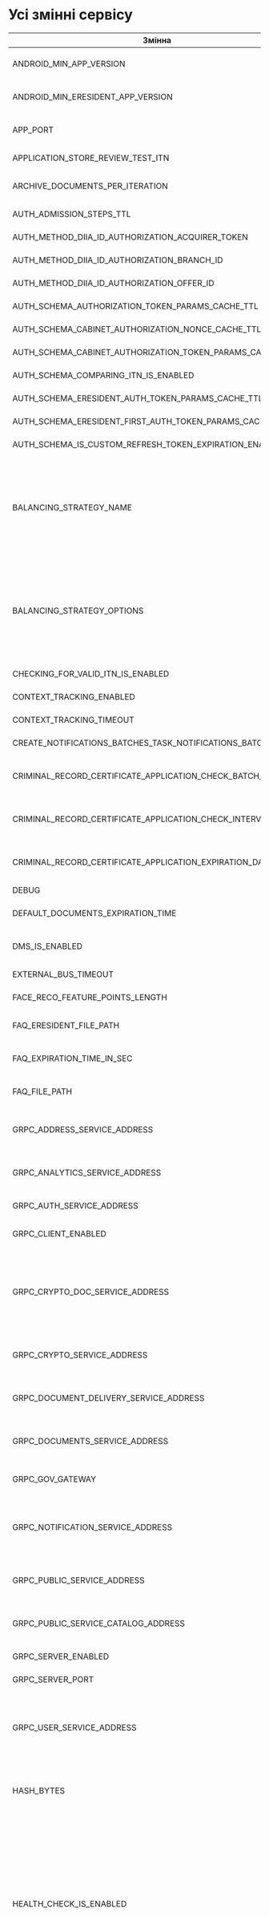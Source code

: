 # Усі змінні сервісу
| Змінна | Оточення | Сервіс | Модулі |
| ------ | -------- | ------ | ---- |
| ANDROID_MIN_APP_VERSION                  |                      | :white_check_mark:   | be-gateway-service |
| ANDROID_MIN_ERESIDENT_APP_VERSION        |                      | :white_check_mark:   | be-gateway-service |
| APP_PORT                                 |                      | :white_check_mark:   | be-gateway-service |
| APPLICATION_STORE_REVIEW_TEST_ITN        | :white_check_mark:   |                      | be-auth-service |
| ARCHIVE_DOCUMENTS_PER_ITERATION          |                      | :white_check_mark:   | be-documents-service |
| AUTH_ADMISSION_STEPS_TTL                 | :white_check_mark:   |                      | be-auth-service |
| AUTH_METHOD_DIIA_ID_AUTHORIZATION_ACQUIRER_TOKEN | :white_check_mark:   | :white_check_mark:   | be-auth-service |
| AUTH_METHOD_DIIA_ID_AUTHORIZATION_BRANCH_ID | :white_check_mark:   |                      | be-auth-service |
| AUTH_METHOD_DIIA_ID_AUTHORIZATION_OFFER_ID | :white_check_mark:   |                      | be-auth-service |
| AUTH_SCHEMA_AUTHORIZATION_TOKEN_PARAMS_CACHE_TTL | :white_check_mark:   |                      | be-auth-service |
| AUTH_SCHEMA_CABINET_AUTHORIZATION_NONCE_CACHE_TTL | :white_check_mark:   |                      | be-auth-service |
| AUTH_SCHEMA_CABINET_AUTHORIZATION_TOKEN_PARAMS_CACHE_TTL | :white_check_mark:   |                      | be-auth-service |
| AUTH_SCHEMA_COMPARING_ITN_IS_ENABLED     | :white_check_mark:   |                      | be-auth-service |
| AUTH_SCHEMA_ERESIDENT_AUTH_TOKEN_PARAMS_CACHE_TTL | :white_check_mark:   |                      | be-auth-service |
| AUTH_SCHEMA_ERESIDENT_FIRST_AUTH_TOKEN_PARAMS_CACHE_TTL | :white_check_mark:   |                      | be-auth-service |
| AUTH_SCHEMA_IS_CUSTOM_REFRESH_TOKEN_EXPIRATION_ENABLED |                      | :white_check_mark:   | be-auth-service |
| BALANCING_STRATEGY_NAME                  | :white_check_mark:   |                      | be-auth-service, <br>be-documents-service, <br>be-gateway-service, <br>be-user-service |
| BALANCING_STRATEGY_OPTIONS               | :white_check_mark:   | :white_check_mark:   | be-auth-service, <br>be-documents-service, <br>be-gateway-service, <br>be-user-service |
| CHECKING_FOR_VALID_ITN_IS_ENABLED        | :white_check_mark:   |                      | be-auth-service |
| CONTEXT_TRACKING_ENABLED                 | :white_check_mark:   |                      | be-diia-app |
| CONTEXT_TRACKING_TIMEOUT                 | :white_check_mark:   |                      | be-diia-app |
| CREATE_NOTIFICATIONS_BATCHES_TASK_NOTIFICATIONS_BATCH_SIZE | :white_check_mark:   | :white_check_mark:   | be-user-service |
| CRIMINAL_RECORD_CERTIFICATE_APPLICATION_CHECK_BATCH_SIZE |                      | :white_check_mark:   | be-criminal-cert-service |
| CRIMINAL_RECORD_CERTIFICATE_APPLICATION_CHECK_INTERVAL_MS |                      | :white_check_mark:   | be-criminal-cert-service |
| CRIMINAL_RECORD_CERTIFICATE_APPLICATION_EXPIRATION_DAYS |                      | :white_check_mark:   | be-criminal-cert-service |
| DEBUG                                    | :white_check_mark:   |                      | be-scaffold |
| DEFAULT_DOCUMENTS_EXPIRATION_TIME        |                      | :white_check_mark:   | be-documents-service |
| DMS_IS_ENABLED                           |                      | :white_check_mark:   | be-documents-service |
| EXTERNAL_BUS_TIMEOUT                     | :white_check_mark:   |                      | be-auth-service |
| FACE_RECO_FEATURE_POINTS_LENGTH          | :white_check_mark:   | :white_check_mark:   | be-user-service |
| FAQ_ERESIDENT_FILE_PATH                  |                      | :white_check_mark:   | be-gateway-service |
| FAQ_EXPIRATION_TIME_IN_SEC               |                      | :white_check_mark:   | be-gateway-service |
| FAQ_FILE_PATH                            | :white_check_mark:   |                      | be-gateway-service |
| GRPC_ADDRESS_SERVICE_ADDRESS             |                      | :white_check_mark:   | be-criminal-cert-service |
| GRPC_ANALYTICS_SERVICE_ADDRESS           |                      | :white_check_mark:   | be-criminal-cert-service |
| GRPC_AUTH_SERVICE_ADDRESS                |                      | :white_check_mark:   | be-user-service |
| GRPC_CLIENT_ENABLED                      |                      | :white_check_mark:   | be-documents-service |
| GRPC_CRYPTO_DOC_SERVICE_ADDRESS          |                      | :white_check_mark:   | be-auth-service, <br>be-criminal-cert-service, <br>be-user-service |
| GRPC_CRYPTO_SERVICE_ADDRESS              |                      | :white_check_mark:   | be-criminal-cert-service |
| GRPC_DOCUMENT_DELIVERY_SERVICE_ADDRESS   |                      | :white_check_mark:   | be-criminal-cert-service |
| GRPC_DOCUMENTS_SERVICE_ADDRESS           |                      | :white_check_mark:   | be-criminal-cert-service |
| GRPC_GOV_GATEWAY                         |                      | :white_check_mark:   | be-documents-service |
| GRPC_NOTIFICATION_SERVICE_ADDRESS        |                      | :white_check_mark:   | be-criminal-cert-service, <br>be-user-service |
| GRPC_PUBLIC_SERVICE_ADDRESS              |                      | :white_check_mark:   | be-criminal-cert-service |
| GRPC_PUBLIC_SERVICE_CATALOG_ADDRESS      |                      | :white_check_mark:   | be-criminal-cert-service |
| GRPC_SERVER_ENABLED                      |                      | :white_check_mark:   | be-diia-app |
| GRPC_SERVER_PORT                         |                      | :white_check_mark:   | be-diia-app |
| GRPC_USER_SERVICE_ADDRESS                |                      | :white_check_mark:   | be-criminal-cert-service, <br>be-public-service-catalog |
| HASH_BYTES                               | :white_check_mark:   | :white_check_mark:   | be-documents-service, <br>be-user-service |
| HEALTH_CHECK_IS_ENABLED                  | :white_check_mark:   | :white_check_mark:   | be-auth-service, <br>be-criminal-cert-service, <br>be-documents-service, <br>be-gateway-service, <br>be-public-service-catalog, <br>be-user-service |
| HEALTH_CHECK_IS_PORT                     | :white_check_mark:   | :white_check_mark:   | be-auth-service, <br>be-criminal-cert-service, <br>be-documents-service, <br>be-gateway-service, <br>be-public-service-catalog, <br>be-user-service |
| HSC_IS_ENABLED                           |                      | :white_check_mark:   | be-documents-service |
| HSC_RETURN_EXPIRED                       |                      | :white_check_mark:   | be-documents-service |
| HTTP_BODY_LIMIT                          | :white_check_mark:   |                      | be-gateway-service |
| INTEGRATION_TIMEOUT_IN_MSEC              | :white_check_mark:   | :white_check_mark:   | be-auth-service, <br>be-criminal-cert-service, <br>be-documents-service, <br>be-user-service |
| IOS_MIN_APP_VERSION                      |                      | :white_check_mark:   | be-gateway-service |
| IOS_MIN_ERESIDENT_APP_VERSION            |                      | :white_check_mark:   | be-gateway-service |
| IS_DOCUMENTS_EXPIRATION_ENABLED          |                      | :white_check_mark:   | be-documents-service |
| JOIN_USER_TO_PETITIONS_IS_ENABLED        | :white_check_mark:   |                      | be-auth-service |
| JWE_SECRET_DATA_JWK                      | :white_check_mark:   | :white_check_mark:   | be-auth-service, <br>be-documents-service, <br>be-gateway-service, <br>be-user-service |
| JWE_SECRET_TOKEN_PRIVATE_KEY             | :white_check_mark:   |                      | be-auth-service, <br>be-gateway-service |
| JWE_SECRET_TOKEN_PUBLIC_KEY              | :white_check_mark:   |                      | be-auth-service, <br>be-gateway-service |
| JWT_ACQUIRER_REFRESH_EXPIRES_IN          | :white_check_mark:   |                      | be-auth-service |
| JWT_CABINET_EXPIRES_IN                   | :white_check_mark:   |                      | be-auth-service |
| JWT_CABINET_REFRESH_EXPIRES_IN           | :white_check_mark:   |                      | be-auth-service |
| JWT_EXPIRES_IN                           | :white_check_mark:   |                      | be-auth-service, <br>be-gateway-service |
| JWT_PARTNER_REFRESH_EXPIRES_IN           | :white_check_mark:   |                      | be-auth-service |
| JWT_REFRESH_EXPIRES_IN                   | :white_check_mark:   |                      | be-auth-service |
| LOG_LEVEL                                | :white_check_mark:   |                      | be-auth-service, <br>be-criminal-cert-service, <br>be-diia-app, <br>be-documents-service, <br>be-gateway-service, <br>be-public-service-catalog, <br>be-user-service |
| METRICS_CUSTOM_DEFAULT_LABELS            |                      | :white_check_mark:   | be-auth-service, <br>be-criminal-cert-service, <br>be-documents-service, <br>be-gateway-service, <br>be-public-service-catalog, <br>be-user-service |
| METRICS_CUSTOM_DISABLE_DEFAULT_METRICS   |                      | :white_check_mark:   | be-auth-service, <br>be-criminal-cert-service, <br>be-documents-service, <br>be-gateway-service, <br>be-public-service-catalog, <br>be-user-service |
| METRICS_CUSTOM_DISABLED                  |                      | :white_check_mark:   | be-auth-service, <br>be-criminal-cert-service, <br>be-documents-service, <br>be-gateway-service, <br>be-public-service-catalog, <br>be-user-service |
| METRICS_CUSTOM_MOLECULER_DISABLED        |                      | :white_check_mark:   | be-auth-service, <br>be-documents-service, <br>be-gateway-service, <br>be-user-service |
| METRICS_CUSTOM_MOLECULER_PATH            |                      | :white_check_mark:   | be-auth-service, <br>be-documents-service, <br>be-gateway-service, <br>be-user-service |
| METRICS_CUSTOM_MOLECULER_PORT            |                      | :white_check_mark:   | be-auth-service, <br>be-documents-service, <br>be-gateway-service, <br>be-user-service |
| METRICS_CUSTOM_PORT                      |                      | :white_check_mark:   | be-auth-service, <br>be-criminal-cert-service, <br>be-documents-service, <br>be-gateway-service, <br>be-public-service-catalog, <br>be-user-service |
| METRICS_MOLECULER_PROMETHEUS_IS_ENABLED  |                      | :white_check_mark:   | be-auth-service, <br>be-documents-service, <br>be-gateway-service, <br>be-user-service |
| METRICS_MOLECULER_PROMETHEUS_PATH        |                      | :white_check_mark:   | be-auth-service, <br>be-documents-service, <br>be-gateway-service, <br>be-user-service |
| METRICS_MOLECULER_PROMETHEUS_PORT        |                      | :white_check_mark:   | be-auth-service, <br>be-documents-service, <br>be-gateway-service, <br>be-user-service |
| MOCK_USER_IDENTIFIERS                    |                      | :white_check_mark:   | be-documents-service |
| name                                     | :white_check_mark:   |                      | be-pkg-env |
| NFC_AUTH_URL_HOST                        |                      | :white_check_mark:   | be-auth-service |
| NFC_PHONETIC_EQUALITY_TRASHOLD           | :white_check_mark:   | :white_check_mark:   | be-auth-service |
| NODE_ENV                                 | :white_check_mark:   |                      | be-diia-app, <br>be-gateway-service, <br>be-pkg-env |
| NOTIFICATION_IS_ENABLED                  |                      | :white_check_mark:   | be-user-service |
| NOTIFICATION_TARGET_BATCH_SIZE           | :white_check_mark:   | :white_check_mark:   | be-user-service |
| OPENID_ENABLE_DOCUMENTS_CHECK            |                      | :white_check_mark:   | be-auth-service |
| OTP_EXPIRATION                           | :white_check_mark:   | :white_check_mark:   | be-user-service |
| OTP_PER_DAY                              | :white_check_mark:   | :white_check_mark:   | be-user-service |
| OTP_VERIFY_ATTEMPTS                      | :white_check_mark:   | :white_check_mark:   | be-user-service |
| PHOTO_ID_AUTH_REQUEST_EXPIRATION_TIME_MS | :white_check_mark:   |                      | be-auth-service |
| PHOTO_ID_AUTH_URL_HOST                   |                      | :white_check_mark:   | be-auth-service |
| PROCESS_CODES_TEMPLATES_CABINET_FOLDER_PATH |                      | :white_check_mark:   | be-gateway-service |
| PROCESS_CODES_TEMPLATES_ERESIDENT_FOLDER_PATH |                      | :white_check_mark:   | be-gateway-service |
| PROCESS_CODES_TEMPLATES_FOLDER_PATH      |                      | :white_check_mark:   | be-gateway-service |
| PROFILE_FEATURES_ENABLED                 |                      | :white_check_mark:   | be-user-service |
| PROXY_PATH                               |                      | :white_check_mark:   | be-gateway-service |
| PUBLIC_SERVICES_STANDALONE_PUBLIC_SERVICE_CATALOG_IS_ENABLED | :white_check_mark:   |                      | be-gateway-service |
| REDIS_READ_ONLY_OPTIONS                  |                      | :white_check_mark:   | be-auth-service, <br>be-criminal-cert-service, <br>be-documents-service, <br>be-gateway-service, <br>be-user-service |
| REDIS_READ_WRITE_OPTIONS                 |                      | :white_check_mark:   | be-auth-service, <br>be-criminal-cert-service, <br>be-documents-service, <br>be-gateway-service, <br>be-user-service |
| REFRESH_TOKEN_EXPIRATIONS_ARCHIVE_THRESHOLD_MS | :white_check_mark:   |                      | be-auth-service |
| RETURN_ITN_DATA_IS_ENABLED               |                      | :white_check_mark:   | be-documents-service |
| SALT                                     | :white_check_mark:   |                      | be-auth-service, <br>be-documents-service, <br>be-gateway-service, <br>be-user-service |
| STORE_READ_ONLY_OPTIONS                  |                      | :white_check_mark:   | be-auth-service, <br>be-criminal-cert-service, <br>be-documents-service, <br>be-gateway-service, <br>be-user-service |
| STORE_READ_WRITE_OPTIONS                 |                      | :white_check_mark:   | be-auth-service, <br>be-criminal-cert-service, <br>be-documents-service, <br>be-gateway-service, <br>be-user-service |
| SUBSCRIPTION_DEBTS_SALT                  | :white_check_mark:   |                      | be-user-service |
| SWAGGER_IS_ENABLED                       | :white_check_mark:   |                      | be-gateway-service |
| SWAGGER_PATH                             | :white_check_mark:   |                      | be-gateway-service |
| TAXPAYER_CARD_EXPIRATION_ON_CONFIRMING_SEC |                      | :white_check_mark:   | be-documents-service |
| TAXPAYER_CARD_EXPIRATION_ON_NOT_CONFIRMED_SEC |                      | :white_check_mark:   | be-documents-service |
| TAXPAYER_CARD_EXPIRATION_ON_SUCCESS_SEC  |                      | :white_check_mark:   | be-documents-service |
| TEMPORARY_JWT_AUDIENCE                   | :white_check_mark:   |                      | be-auth-service |
| TEMPORARY_JWT_EXPIRES_IN                 | :white_check_mark:   |                      | be-auth-service |
| TEMPORARY_JWT_ISSUER                     | :white_check_mark:   |                      | be-auth-service |
| TEST_AUTH_BY_ITN_IS_ENABLED              | :white_check_mark:   |                      | be-auth-service |
| TOKEN_CACHE_DURATION_IN_SEC              | :white_check_mark:   |                      | be-auth-service |
| TRACING_DEBUG_ENABLED                    | :white_check_mark:   |                      | be-diia-app |
| TRACING_ENABLED                          | :white_check_mark:   |                      | be-diia-app |
| TRACING_EXPORTER_URL                     | :white_check_mark:   |                      | be-diia-app |
| TRANSPORT_OPTIONS                        | :white_check_mark:   | :white_check_mark:   | be-auth-service, <br>be-documents-service, <br>be-gateway-service, <br>be-user-service |
| TRANSPORT_TYPE                           |                      | :white_check_mark:   | be-auth-service, <br>be-documents-service, <br>be-gateway-service, <br>be-user-service |
| USER_ACTIVITY_IN_ENABLED                 |                      | :white_check_mark:   | be-gateway-service |
| USER_ACTIVITY_TTL                        |                      | :white_check_mark:   | be-gateway-service |

# Усі змінні сервісу BANK_ID
| Змінна | Оточення | Сервіс | Модулі |
| ------ | -------- | ------ | ---- |
| BANK_ID_ACCESS_CLIENT_ID                 |                      | :white_check_mark:   | be-auth-service |
| BANK_ID_ACCESS_CLIENT_SECRET             |                      | :white_check_mark:   | be-auth-service |
| BANK_ID_API_HOST                         |                      | :white_check_mark:   | be-auth-service |
| BANK_ID_API_URL_AUTH_PATH                |                      | :white_check_mark:   | be-auth-service |
| BANK_ID_API_URL_TOKEN_PATH               |                      | :white_check_mark:   | be-auth-service |
| BANK_ID_API_URL_USER_PATH                |                      | :white_check_mark:   | be-auth-service |
| BANK_ID_DATASET                          |                      | :white_check_mark:   | be-auth-service |
| BANK_ID_IS_ENABLED                       |                      | :white_check_mark:   | be-auth-service |
| BANK_ID_VERIFY_HTTPS                     | :white_check_mark:   | :white_check_mark:   | be-auth-service |
| BANK_ID_VERIFY_MEMBER_ID                 | :white_check_mark:   | :white_check_mark:   | be-auth-service |
| BANK_ID_VERSION                          |                      | :white_check_mark:   | be-auth-service |
| GRPC_BANK_ID_CRYPTO_SERVICE_ADDRESS      |                      | :white_check_mark:   | be-auth-service |

# Усі змінні сервісу EIS
| Змінна | Оточення | Сервіс | Модулі |
| ------ | -------- | ------ | ---- |
| EIS_ADDRESS_IN_STRUCTURE                 |                      | :white_check_mark:   | be-documents-service |
| EIS_AGREE_URL                            | :white_check_mark:   |                      | be-auth-service |
| EIS_API_HOST                             | :white_check_mark:   |                      | be-auth-service |
| EIS_API_PORT                             | :white_check_mark:   |                      | be-auth-service |
| EIS_AUTH_PASSWORD                        | :white_check_mark:   |                      | be-auth-service |
| EIS_AUTH_USERNAME                        | :white_check_mark:   |                      | be-auth-service |
| EIS_IS_ENABLED                           | :white_check_mark:   | :white_check_mark:   | be-auth-service, <br>be-documents-service |
| EIS_RETURN_EXPIRED                       |                      | :white_check_mark:   | be-documents-service |

# Усі змінні сервісу ENEMY_TRACK
| Змінна | Оточення | Сервіс | Модулі |
| ------ | -------- | ------ | ---- |
| ENEMY_TRACK_TELEGRAM_BOT_AUTH_ID         |                      | :white_check_mark:   | be-auth-service |
| ENEMY_TRACK_TELEGRAM_BOT_HOST            |                      | :white_check_mark:   | be-auth-service |

# Усі змінні сервісу ERESIDENT
| Змінна | Оточення | Сервіс | Модулі |
| ------ | -------- | ------ | ---- |
| ERESIDENT_APPLICANT_EMAIL_OTP_TTL_IN_SEC | :white_check_mark:   |                      | be-auth-service |
| ERESIDENT_APPLICANT_OTP_LENGTH           | :white_check_mark:   |                      | be-auth-service |
| ERESIDENT_APPLICANT_TEST_EMAIL_REGEXP    | :white_check_mark:   |                      | be-auth-service |
| ERESIDENT_APPLICANT_TEST_OTP             | :white_check_mark:   |                      | be-auth-service |
| ERESIDENT_REGISTRY_IS_ENABLED            | :white_check_mark:   |                      | be-auth-service |

# Усі змінні сервісу EXTERNAL_RABBIT
| Змінна | Оточення | Сервіс | Модулі |
| ------ | -------- | ------ | ---- |
| EXTERNAL_RABBIT_ASSERT_EXCHANGES         | :white_check_mark:   | :white_check_mark:   | be-auth-service, <br>be-criminal-cert-service, <br>be-documents-service, <br>be-gateway-service, <br>be-user-service |
| EXTERNAL_RABBIT_CUSTOM_RESPONSE_ROUTING_KEY_PREFIX | :white_check_mark:   |                      | be-user-service |
| EXTERNAL_RABBIT_HEARTBEAT                | :white_check_mark:   | :white_check_mark:   | be-auth-service, <br>be-criminal-cert-service, <br>be-documents-service, <br>be-gateway-service, <br>be-user-service |
| EXTERNAL_RABBIT_HOST                     | :white_check_mark:   |                      | be-auth-service, <br>be-criminal-cert-service, <br>be-documents-service, <br>be-gateway-service, <br>be-user-service |
| EXTERNAL_RABBIT_PASSWORD                 | :white_check_mark:   |                      | be-auth-service, <br>be-criminal-cert-service, <br>be-documents-service, <br>be-gateway-service, <br>be-user-service |
| EXTERNAL_RABBIT_PORT                     | :white_check_mark:   | :white_check_mark:   | be-auth-service, <br>be-criminal-cert-service, <br>be-documents-service, <br>be-gateway-service, <br>be-user-service |
| EXTERNAL_RABBIT_QUEUE_PREFETCH_COUNT     | :white_check_mark:   | :white_check_mark:   | be-auth-service, <br>be-criminal-cert-service, <br>be-documents-service, <br>be-gateway-service, <br>be-user-service |
| EXTERNAL_RABBIT_RESPONSE_ROUTING_KEY_PREFIX | :white_check_mark:   |                      | be-criminal-cert-service, <br>be-documents-service |
| EXTERNAL_RABBIT_USERNAME                 | :white_check_mark:   |                      | be-auth-service, <br>be-criminal-cert-service, <br>be-documents-service, <br>be-gateway-service, <br>be-user-service |

# Усі змінні сервісу MINIO
| Змінна | Оточення | Сервіс | Модулі |
| ------ | -------- | ------ | ---- |
| MINIO_ACCESS_KEY                         | :white_check_mark:   |                      | be-gateway-service |
| MINIO_HOST                               | :white_check_mark:   |                      | be-gateway-service |
| MINIO_IS_ENABLED                         | :white_check_mark:   |                      | be-gateway-service |
| MINIO_PORT                               |                      | :white_check_mark:   | be-gateway-service |
| MINIO_SECRET_KEY                         | :white_check_mark:   |                      | be-gateway-service |

# Усі змінні сервісу MONGO
| Змінна | Оточення | Сервіс | Модулі |
| ------ | -------- | ------ | ---- |
| MONGO_AUTH_SOURCE                        | :white_check_mark:   |                      | be-auth-service, <br>be-criminal-cert-service, <br>be-documents-service, <br>be-gateway-service, <br>be-pkg-db, <br>be-public-service-catalog, <br>be-user-service |
| MONGO_CACHE_AUTH_SOURCE                  | :white_check_mark:   |                      | be-auth-service, <br>be-gateway-service |
| MONGO_CACHE_DATABASE                     | :white_check_mark:   |                      | be-auth-service, <br>be-gateway-service |
| MONGO_CACHE_HOSTS                        | :white_check_mark:   | :white_check_mark:   | be-auth-service, <br>be-gateway-service |
| MONGO_CACHE_IS_ENABLED                   | :white_check_mark:   |                      | be-auth-service, <br>be-gateway-service |
| MONGO_CACHE_PASSWORD                     | :white_check_mark:   |                      | be-auth-service, <br>be-gateway-service |
| MONGO_CACHE_PORT                         | :white_check_mark:   | :white_check_mark:   | be-auth-service, <br>be-gateway-service |
| MONGO_CACHE_READ_PREFERENCE              | :white_check_mark:   |                      | be-auth-service, <br>be-gateway-service |
| MONGO_CACHE_REPLICA_SET                  | :white_check_mark:   |                      | be-auth-service, <br>be-gateway-service |
| MONGO_CACHE_USER                         | :white_check_mark:   |                      | be-auth-service, <br>be-gateway-service |
| MONGO_DATABASE                           | :white_check_mark:   |                      | be-auth-service, <br>be-criminal-cert-service, <br>be-documents-service, <br>be-gateway-service, <br>be-pkg-db, <br>be-public-service-catalog, <br>be-user-service |
| MONGO_HOST                               | :white_check_mark:   |                      | be-pkg-db |
| MONGO_HOSTS                              | :white_check_mark:   | :white_check_mark:   | be-auth-service, <br>be-criminal-cert-service, <br>be-documents-service, <br>be-gateway-service, <br>be-public-service-catalog, <br>be-user-service |
| MONGO_INDEXES_EXIT_AFTER_SYNC            | :white_check_mark:   |                      | be-auth-service, <br>be-criminal-cert-service, <br>be-documents-service, <br>be-gateway-service, <br>be-public-service-catalog, <br>be-user-service |
| MONGO_INDEXES_SYNC                       | :white_check_mark:   |                      | be-auth-service, <br>be-criminal-cert-service, <br>be-documents-service, <br>be-gateway-service, <br>be-public-service-catalog, <br>be-user-service |
| MONGO_PASSWORD                           | :white_check_mark:   |                      | be-auth-service, <br>be-criminal-cert-service, <br>be-pkg-db, <br>be-public-service-catalog, <br>be-user-service |
| MONGO_PORT                               | :white_check_mark:   | :white_check_mark:   | be-auth-service, <br>be-criminal-cert-service, <br>be-documents-service, <br>be-gateway-service, <br>be-pkg-db, <br>be-public-service-catalog, <br>be-user-service |
| MONGO_READ_PREFERENCE                    | :white_check_mark:   |                      | be-auth-service, <br>be-criminal-cert-service, <br>be-documents-service, <br>be-gateway-service, <br>be-public-service-catalog, <br>be-user-service |
| MONGO_REPLICA_SET                        | :white_check_mark:   |                      | be-auth-service, <br>be-criminal-cert-service, <br>be-documents-service, <br>be-gateway-service, <br>be-pkg-db, <br>be-public-service-catalog, <br>be-user-service |
| MONGO_USER                               | :white_check_mark:   |                      | be-auth-service, <br>be-criminal-cert-service, <br>be-pkg-db, <br>be-public-service-catalog, <br>be-user-service |

# Усі змінні сервісу MONOBANK
| Змінна | Оточення | Сервіс | Модулі |
| ------ | -------- | ------ | ---- |
| AUTH_MONOBANK_API_TOKEN                  |                      | :white_check_mark:   | be-auth-service |
| AUTH_MONOBANK_BASE_URL                   | :white_check_mark:   |                      | be-auth-service |
| AUTH_MONOBANK_IS_ENABLED                 | :white_check_mark:   |                      | be-auth-service |
| AUTH_MONOBANK_PRIVATE_KEY_PATH           |                      | :white_check_mark:   | be-auth-service |

# Усі змінні сервісу PRIVATBANK
| Змінна | Оточення | Сервіс | Модулі |
| ------ | -------- | ------ | ---- |
| AUTH_PRIVATBANK_ACCOUNT                  |                      | :white_check_mark:   | be-auth-service |
| AUTH_PRIVATBANK_ACCOUNT_SECRET           |                      | :white_check_mark:   | be-auth-service |
| AUTH_PRIVATBANK_BASE_URL                 |                      | :white_check_mark:   | be-auth-service |

# Усі змінні сервісу RABBIT
| Змінна | Оточення | Сервіс | Модулі |
| ------ | -------- | ------ | ---- |
| RABBIT_HEARTBEAT                         | :white_check_mark:   | :white_check_mark:   | be-auth-service, <br>be-criminal-cert-service, <br>be-documents-service, <br>be-gateway-service, <br>be-user-service |
| RABBIT_HOST                              | :white_check_mark:   |                      | be-auth-service, <br>be-criminal-cert-service, <br>be-documents-service, <br>be-gateway-service, <br>be-user-service |
| RABBIT_PASSWORD                          | :white_check_mark:   |                      | be-auth-service, <br>be-criminal-cert-service, <br>be-documents-service, <br>be-gateway-service, <br>be-user-service |
| RABBIT_PORT                              | :white_check_mark:   | :white_check_mark:   | be-auth-service, <br>be-criminal-cert-service, <br>be-documents-service, <br>be-gateway-service, <br>be-user-service |
| RABBIT_QUEUE_PREFETCH_COUNT              | :white_check_mark:   | :white_check_mark:   | be-auth-service, <br>be-criminal-cert-service, <br>be-documents-service, <br>be-gateway-service, <br>be-user-service |
| RABBIT_USERNAME                          | :white_check_mark:   |                      | be-auth-service, <br>be-criminal-cert-service, <br>be-documents-service, <br>be-gateway-service, <br>be-user-service |

# Усі змінні сервісу SEVDEIR
| Змінна | Оточення | Сервіс | Модулі |
| ------ | -------- | ------ | ---- |
| SEVDEIR_IS_ENABLED                       |                      | :white_check_mark:   | be-criminal-cert-service |

# Усі змінні сервісу STRAPI
| Змінна | Оточення | Сервіс | Модулі |
| ------ | -------- | ------ | ---- |
| STRAPI_API_HOST                          | :white_check_mark:   |                      | be-gateway-service |
| STRAPI_API_PORT                          |                      | :white_check_mark:   | be-gateway-service |
| STRAPI_API_TOKEN                         | :white_check_mark:   |                      | be-gateway-service |
| STRAPI_IS_ENABLED                        | :white_check_mark:   |                      | be-gateway-service |

# Усі змінні сервісу UBCH
| Змінна | Оточення | Сервіс | Модулі |
| ------ | -------- | ------ | ---- |
| UBCH_AUTH_PATH                           |                      | :white_check_mark:   | be-user-service |
| UBCH_HOST                                |                      | :white_check_mark:   | be-user-service |
| UBCH_IS_ENABLED                          |                      | :white_check_mark:   | be-user-service |
| UBCH_LOGIN                               |                      | :white_check_mark:   | be-user-service |
| UBCH_PASSWORD                            |                      | :white_check_mark:   | be-user-service |
| UBCH_STATIC_SESS_ID                      |                      | :white_check_mark:   | be-user-service |
| UBCH_SUBSCRIBE_PATH                      |                      | :white_check_mark:   | be-user-service |
| UBCH_UNSUBSCRIBE_PATH                    |                      | :white_check_mark:   | be-user-service |

# Усі змінні сервісу ZIPKIN
| Змінна | Оточення | Сервіс | Модулі |
| ------ | -------- | ------ | ---- |
| ZIPKIN_IS_ENABLED                        | :white_check_mark:   | :white_check_mark:   | be-auth-service, <br>be-gateway-service |
| ZIPKIN_SEND_INTERVAL_SEC                 |                      | :white_check_mark:   | be-auth-service, <br>be-gateway-service |
| ZIPKIN_URL                               |                      | :white_check_mark:   | be-auth-service, <br>be-gateway-service |